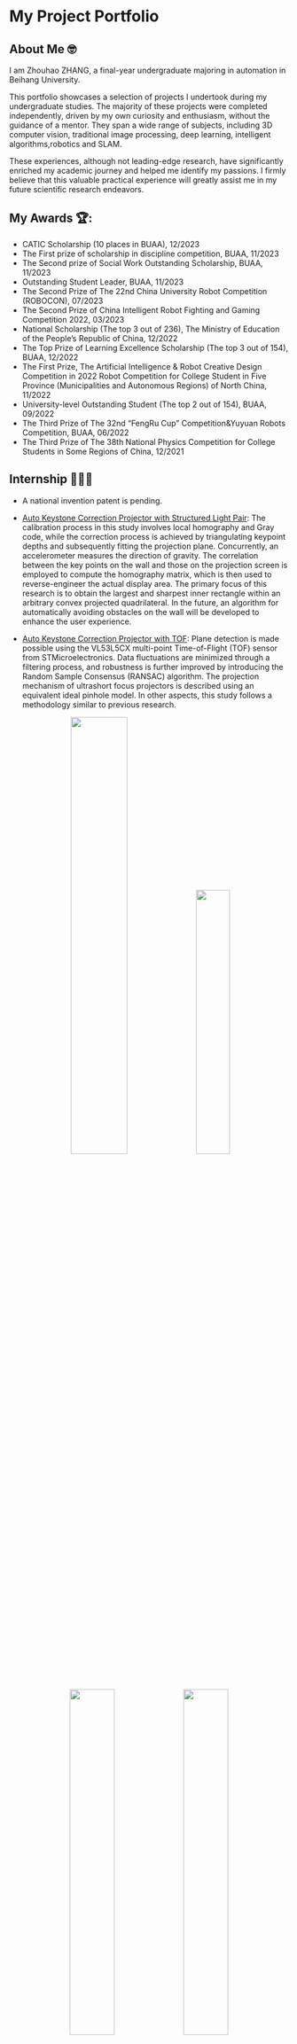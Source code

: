 # My Project Portfolio
## About Me 🤓
I am Zhouhao ZHANG, a final-year undergraduate majoring in automation in Beihang University.

This portfolio showcases a selection of projects I undertook during my undergraduate studies. The majority of these projects were completed independently, driven by my own curiosity and enthusiasm, without the guidance of a mentor. They span a wide range of subjects, including 3D computer vision, traditional image processing, deep learning, intelligent algorithms,robotics and SLAM.

These experiences, although not leading-edge research, have significantly enriched my academic journey and helped me identify my passions. I firmly believe that this valuable practical experience will greatly assist me in my future scientific research endeavors.
## My Awards 🏆:
* CATIC Scholarship (10 places in BUAA), 12/2023
* The First prize of scholarship in discipline competition, BUAA, 11/2023
* The Second prize of Social Work Outstanding Scholarship, BUAA, 11/2023
* Outstanding Student Leader, BUAA, 11/2023
* The Second Prize of The 22nd China University Robot Competition (ROBOCON), 07/2023
* The Second Prize of China Intelligent Robot Fighting and Gaming Competition 2022, 03/2023
* National Scholarship (The top 3 out of 236), The Ministry of Education of the People’s Republic of China, 12/2022
* The Top Prize of Learning Excellence Scholarship (The top 3 out of 154), BUAA, 12/2022
* The First Prize, The Artificial Intelligence & Robot Creative Design Competition in 2022 Robot Competition
for College Student in Five Province (Municipalities and Autonomous Regions) of North China, 11/2022
* University-level Outstanding Student (The top 2 out of 154), BUAA, 09/2022
* The Third Prize of The 32nd “FengRu Cup” Competition&Yuyuan Robots Competition, BUAA, 06/2022
* The Third Prize of The 38th National Physics Competition for College Students in Some Regions of China, 12/2021

## Internship 🧑🏻‍💻
* A national invention patent is pending.
* [Auto Keystone Correction Projector with Structured Light Pair](./internship/auto%20keystone%20correction%20projector%20with%20camera/README.md): The calibration process in this study involves local homography and Gray code, while the correction process is achieved by triangulating keypoint depths and subsequently fitting the projection plane. Concurrently, an accelerometer measures the direction of gravity. The correlation between the key points on the wall and those on the projection screen is employed to compute the homography matrix, which is then used to reverse-engineer the actual display area. The primary focus of this research is to obtain the largest and sharpest inner rectangle within an arbitrary convex projected quadrilateral. In the future, an algorithm for automatically avoiding obstacles on the wall will be developed to enhance the user experience.

* [Auto Keystone Correction Projector with TOF](./internship/auto%20keystone%20correction%20projector%20with%20TOF/): Plane detection is made possible using the VL53L5CX multi-point Time-of-Flight (TOF) sensor from STMicroelectronics. Data fluctuations are minimized through a filtering process, and robustness is further improved by introducing the Random Sample Consensus (RANSAC) algorithm. The projection mechanism of ultrashort focus projectors is described using an equivalent ideal pinhole model. In other aspects, this study follows a methodology similar to previous research.

<div align="center">
<img src="./images/projector.jpg" width=45% />
<img src="./images/projector2.jpg" width=35% />
</div>

<div align="center">
<img src="./images/camera1.gif" width=40% />
<img src="./images/tof.gif" width=40% />
</div>

<div align="center">
<img src="./images/calib1.png" width=40% />
<img src="./images/calib2.png" width=40% />
</div>

<div align="center">
<img src="./images/calib3.jpg" width=80% />
</div>


>**Praise from the project manager:**
You have refreshed my attitude towards the post-00s.
Introduce me to more students with good character like you, Zhang. I'll gather you all together as a team, you'll be the head.

<div align="center">
<img src="./images/p.jpg" width=75% />
</div>

## Robotics Team of BUAA 🤖

* [Auto-shoot Algorithm Based on Deep Learning for Racing Robot in CURC ROBOCON 2023](./robotics%20team%20of%20BUAA/ROBOCON2023/): Information for target identification and encoding is obtained through the fusion of data from laser radar, wheel odometry, and an Inertial Measurement Unit (IMU) serving as a priori localization. Target identification relies on a well-trained deep learning model with data augmentation. With the integration of localization data, precise angular deviations are computed. These deviations are subsequently sent to the motor driver chip, allowing for precise and automated shooting. Our robot's exceptional performance at the 2023 CURC ROBOCON competition served as a validation of the algorithm's precision and robustness.

[Related Video](https://www.bilibili.com/video/BV1mX4y1Y7Pd/?share_source=copy_web&vd_source=b58b58ccf1b63dc656c22a30535762cc)

<div align="center">
<img src="./images/RC2023_field.jpg" width=45% /><img src="./images/robocon.jpg" width=45% />
</div>     
<div align="center">
<img src="./images/elephant.jpg" width=45% /><img src="./images/rabbit.jpg" width=35% />
</div>       


* [Decision-making algorithm for autonomous robots for ROBOCON 2024](./robotics%20team%20of%20BUAA/ROBOCON2024/): The topic for ROBOCON2024 requires autonomous robots to achieve a significant victory in Zone 3. The victory condition is to occupy three granaries. Occupying a granary is achieved when at least two of your team's balls are present in the granary, with your team's ball at the top. This places a high demand on the autonomous decision-making algorithm for robots. To address this, I have designed an algorithm based on the minimax search with alpha-beta pruning, incorporating a simulation interface. What sets this algorithm apart from traditional turn-based game tree approaches is that it allows the robot to choose to skip its own turn and wait for the opponent to act. This approach is more in line with the context of this competition and will give our autonomous robots greater flexibility.

<div align="center">
<img src="./images/RC2024_field.jpg" width=75% />
</div>      

<div align="center">
<img src="./images/RC2024_1.gif" width=45% />
<img src="./images/RC2024_2.gif" width=45% />
</div>      

* Target trajectory analysis with stereo camera : To reduce the computational cost of the deep learning component, a sliding window is introduced, leveraging recognition results from the previous frame. The principles of triangulation are applied to calculate the three-dimensional coordinates of the target. Additionally, Kalman filtering is utilized to enhance data smoothness, predict missing identification information, and bolster overall system robustness.

<div align="center">
<img src="./images/stereo.gif" width=75% />
</div>

* [Team entry test](./robotics%20team%20of%20BUAA/training/README.md): Test I gave to prospective team members. It's a camera pose estimation task. In a scenario with known three-dimensional coordinates, we calculate the camera pose using the Perspective-n-Point (PNP) principle. This involves combining the corner detection results from the previous frame to establish correspondences between 2D points and 3D points. By continuously recognizing these points, we can trace and plot the camera's trajectory. I uploaded the demonstration video to the internet and received widespread attention and discussion.

[Related Video](https://www.bilibili.com/video/BV1TM4y1d7x5/?share_source=copy_web&vd_source=b58b58ccf1b63dc656c22a30535762cc)

<div align="center">
<img src="images/pnp.gif" width=50% />
<img src="images/pnp2.gif" width=30% />
</div>

* Team trainning: This slide serves as a technical guide for new team members. It's designed to instruct newcomers on essential topics, including image processing, 3D vision, as well as providing a brief introduction to Linux and ROS.

<div align="center">
<img src="./images/trainning.jpg" width=55% /><img src="./images/RM2.JPG" width=43% />
</div>

## Soft Robotics Lab 🐙

* [An Aerial–Aquatic Hitchhiking Robot with Remora-Inspired Tactile Sensors and Thrust Vectoring Units](https://onlinelibrary.wiley.com/doi/10.1002/aisy.202300381): My primary responsibilities include debugging flight control systems, providing assistance with various experiments, and working on the deployment of SLAM (Simultaneous Localization and Mapping) and automatic navigation algorithms for the next generation of robots. Our work is published in Advanced Intelligent Systems.

[Related Video](https://www.bilibili.com/video/BV1g84y1d7YH/?vd_source=8d076f754e2a745bbc3e40e91e1024e0)

<div align="center">
<img src="images/drone1.jpg" width=40% />
<img src="images/drone2.jpg" width=40% />
</div>

<div align="center">
<img src="images/rtabmap.gif" width=40% />
<img src="images/rtabmap2.gif" width=40% />
</div>

<div align="center">
<img src="./images/orb.gif" width=40% />
<img src="./images/vins.gif" width=40% />
</div>

<div align="center">
<img src="./images/fastlio2.gif" width=80% />
</div>

>**Praise from the doctoral students of the research group, after the first group meeting.**
Zhou Hao, I think you're excellent, and you've got a rough idea of our project today. Our team members are all hardworking, and we've been striving to do some interesting and innovative research. If you're interested in this project, I'd like to invite you to join us. Let's work together and aim to publish a high-quality paper.

<div align="center">
<img src="./images/d.jpg" width=75% />
</div>

## AI Program in NUS 🇸🇬
* [Seq2Seq population forecasting model](./AI%20program%20in%20NUS/): I led the team members to apply the Seq2Seq model to the population prediction assignment, not only in the basic regression model required by the professor. We won the winning team of the NUS Artificial Intelligence and Machine Learning Summer Course, and praised by Prof. Mehual Motani.

<div align="center">
<img src="images/NUS.jpg" width=55% />
<img src="images/NUS2.jpg" width=25% />
</div>

## Course Projects 📚
I take every experiment in class seriously, cherish these practical opportunities, and always exceed the teacher's tasks. This seriousness is also reflected in my grades.


* PointNet/PointNet++ point cloud segmentation: I led the team to dive into the architecture of PointNet and PointNet++. Through the common BackBone with different heads, the classification and segmentation tasks of point clouds are realized. I deeply explored the properties of T-Net, and tried to change the structure of T-Net, adding residual connections and so on to obtain different performance.

<div align="center">
<img src="images/pn3.png" width=80% />
</div>
<div align="center">
<img src="images/pn1.jpg" width=40% />
<img src="images/pn2.jpg" width=40% />
</div>

* [Experiments on Eight-Puzzle graph search algorithms](./in-class%20experiments/8dig): BFS, DFS and A* search algorithms are used to solve the eight-digit game, and the differences in search strategies and performance are explored.

<div align="center">
<img src="images/bfs.jpg" width=40% />
<img src="images/astar.jpg" width=40% />
</div>

* [Comparison experiments between CNN and Dense](./in-class%20experiments/Comparison%20experiments%20between%20CNN%20and%20Dense/README.md): I was inspired by Professor Li Mu's *Drive into Deep Learning* and personally constructed various classic neural networks for the MNIST and Fashion MNIST datasets. I compared their performance and parameter differences. To gain a better understanding of how convolutional neural networks work, I visualized the results of each layer of LeNet. Below are some illustrative figures from my experimental report.

<div align="center">
<img src="images/cnn.png" width=80% />
</div>
<div align="center">
<img src="images/cnn2.png" width=80% />
</div>

* [Experiments on Medical Image segmentation (Liver)](./in-class%20experiments/Experiments%20on%20Medical%20Image%20segmentation/liver/README.md)



* [Experiments on Medical Image segmentation (Retinal vessels)](./in-class%20experiments/Experiments%20on%20Medical%20Image%20segmentation/Retinal%20vessels/README.md)
The above two are medical image segmentation experiments I conducted. I reproduced the classic U-Net using PyTorch and experimented with various hyperparameters to achieve good model training and convergence on a small dataset, resulting in a satisfying outcome. During liver CT segmentation, I noticed the issue of uneven distribution in the original data. After experiencing initial failures, I performed data normalization to overcome the challenge and ultimately achieved successful experimental results.

<div align="center">
<img src="images/liver1.jpg" width=80% />
<img src="images/liver2.jpg" width=80% />
</div>

<div align="center">
<img src="images/retinalvessels2.jpg" width=80% />
<img src="images/retinalvessels1.jpg" width=80% />
</div>


* [EEG-based Motor Imagery Classification](./in-class%20experiments/EEG-based%20Motor%20Imagery%20Classification/README.md): Inferring motor imagery through EEG signals has always been a challenge. I read the paper on EEGnet and implemented it using PyTorch, following its network structure. During the experiment, I gained a deep understanding of the significance of group convolution, depth-wise convolution, and point-wise convolution. In the end, my experimental results ranked at the top of the class for both binary and four-class classification tasks.

<div align="center">
<img src="images/eeg1.png" width=80% />
<img src="images/eeg2.png" width=80% />
</div>

* [Robot path planning experiments](./in-class%20experiments/Robot%20path%20planning%20experiments/README.md)  

 [Related Video](https://www.bilibili.com/video/BV1Us4y1g7rq/?share_source=copy_web&vd_source=b58b58ccf1b63dc656c22a30535762cc): I explored the differences in various heuristic functions in robot path planning tasks and summarized my findings in an experimental report. The visual process of the experiment has been uploaded to Bilibili.

<div align="center">
<img src="images/path.jpg" width=50% />
</div>

* [Recognition of handwritten Arabic characters](./in-class%20experiments/Recognition%20of%20handwritten%20Arabic%20characters/README.md)

<div align="center">
<img src="images/arb.jpg" width=80% />
</div>



* [GMM Built by EM Algorithm](./in-class%20experiments/GMM%20Built%20by%20EM%20Algorithm/)

<div align="center">
<img src="./images/gmm.jpg" width=80% />

</div>
to be continued

# Gallery 🎞️
The following images were taken on medium format film.
<div align="center">
<img src="./gallery/1.jpeg" width=34% />
<img src="./gallery/8.jpg" width=50.7% />
</div>

<div align="center">
<img src="./gallery/2.jpg" width=40% />
<img src="./gallery/3.jpg" width=40% />
</div>



<div align="center">
<img src="./gallery/4.jpg" width=40% />
<img src="./gallery/6.jpeg" width=40% />
</div>

<div align="center">
<img src="./gallery/7.jpg" width=40% />
<img src="./gallery/9.jpg" width=40% />
</div>


<div align="center">
<img src="./gallery/5.jpeg" width=45% />
<img src="./gallery/14.jpeg" width=36.6% />
</div>

